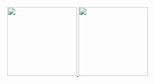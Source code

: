 <div align="center">
   <div style="display: flex">
   <a href="https://github.com/Diegwl">
   <img height="160em" src="https://github-readme-stats.vercel.app/api/top-langs/?username=diegwl&layout=compact&langs_count=7&theme=merko"/>
   <img height="160em" src="https://github-readme-stats.vercel.app/api?username=diegwl&show_icons=true&theme=merko&include_all_commits=true&count_private=true"/>
   </div>
</div>
   
<div align="center">
<div style="display: inline_block; margin-top: 1000em;"><br>
 <img align="center" height="10em" width="100%" src="https://img.lovepik.com/element/40170/4054.png_300.png"
</div>

<div align="center">
  <img style="height:100%;" src="https://thumbs.gfycat.com/BetterThinDwarfrabbit-size_restricted.gif"/>
</div>

<div align="center">
<div style="display: inline_block;"><br>
 <img align="center" height="10em" width="100%" src="https://img.lovepik.com/element/40170/4054.png_300.png"
</div>
